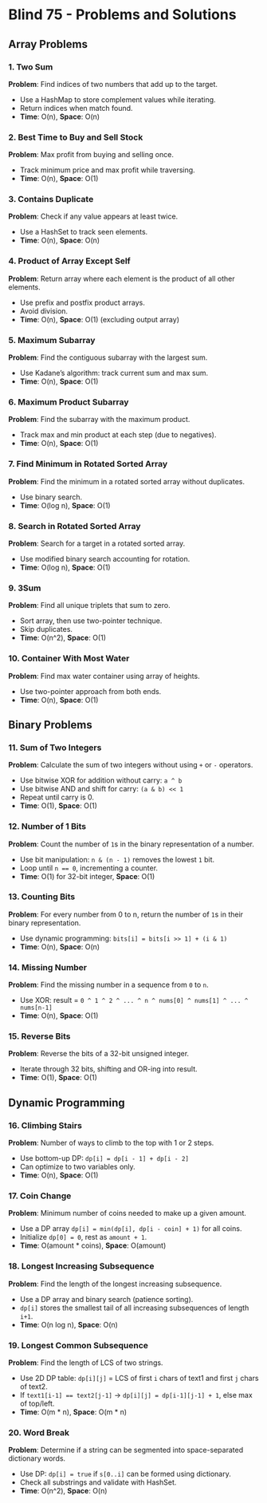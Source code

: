 # Blind 75 - Problems and Solutions

## Array Problems

### 1. Two Sum
**Problem**: Find indices of two numbers that add up to the target.
- Use a HashMap to store complement values while iterating.
- Return indices when match found.
- **Time**: O(n), **Space**: O(n)

### 2. Best Time to Buy and Sell Stock
**Problem**: Max profit from buying and selling once.
- Track minimum price and max profit while traversing.
- **Time**: O(n), **Space**: O(1)

### 3. Contains Duplicate
**Problem**: Check if any value appears at least twice.
- Use a HashSet to track seen elements.
- **Time**: O(n), **Space**: O(n)

### 4. Product of Array Except Self
**Problem**: Return array where each element is the product of all other elements.
- Use prefix and postfix product arrays.
- Avoid division.
- **Time**: O(n), **Space**: O(1) (excluding output array)

### 5. Maximum Subarray
**Problem**: Find the contiguous subarray with the largest sum.
- Use Kadane’s algorithm: track current sum and max sum.
- **Time**: O(n), **Space**: O(1)

### 6. Maximum Product Subarray
**Problem**: Find the subarray with the maximum product.
- Track max and min product at each step (due to negatives).
- **Time**: O(n), **Space**: O(1)

### 7. Find Minimum in Rotated Sorted Array
**Problem**: Find the minimum in a rotated sorted array without duplicates.
- Use binary search.
- **Time**: O(log n), **Space**: O(1)

### 8. Search in Rotated Sorted Array
**Problem**: Search for a target in a rotated sorted array.
- Use modified binary search accounting for rotation.
- **Time**: O(log n), **Space**: O(1)

### 9. 3Sum
**Problem**: Find all unique triplets that sum to zero.
- Sort array, then use two-pointer technique.
- Skip duplicates.
- **Time**: O(n^2), **Space**: O(1)

### 10. Container With Most Water
**Problem**: Find max water container using array of heights.
- Use two-pointer approach from both ends.
- **Time**: O(n), **Space**: O(1)

## Binary Problems

### 11. Sum of Two Integers
**Problem**: Calculate the sum of two integers without using `+` or `-` operators.
- Use bitwise XOR for addition without carry: `a ^ b`
- Use bitwise AND and shift for carry: `(a & b) << 1`
- Repeat until carry is 0.
- **Time**: O(1), **Space**: O(1)

### 12. Number of 1 Bits
**Problem**: Count the number of `1`s in the binary representation of a number.
- Use bit manipulation: `n & (n - 1)` removes the lowest `1` bit.
- Loop until `n == 0`, incrementing a counter.
- **Time**: O(1) for 32-bit integer, **Space**: O(1)

### 13. Counting Bits
**Problem**: For every number from 0 to n, return the number of `1`s in their binary representation.
- Use dynamic programming: `bits[i] = bits[i >> 1] + (i & 1)`
- **Time**: O(n), **Space**: O(n)

### 14. Missing Number
**Problem**: Find the missing number in a sequence from `0` to `n`.
- Use XOR: result = `0 ^ 1 ^ 2 ^ ... ^ n ^ nums[0] ^ nums[1] ^ ... ^ nums[n-1]`
- **Time**: O(n), **Space**: O(1)

### 15. Reverse Bits
**Problem**: Reverse the bits of a 32-bit unsigned integer.
- Iterate through 32 bits, shifting and OR-ing into result.
- **Time**: O(1), **Space**: O(1)

## Dynamic Programming

### 16. Climbing Stairs
**Problem**: Number of ways to climb to the top with 1 or 2 steps.
- Use bottom-up DP: `dp[i] = dp[i - 1] + dp[i - 2]`
- Can optimize to two variables only.
- **Time**: O(n), **Space**: O(1)

### 17. Coin Change
**Problem**: Minimum number of coins needed to make up a given amount.
- Use a DP array `dp[i] = min(dp[i], dp[i - coin] + 1)` for all coins.
- Initialize `dp[0] = 0`, rest as `amount + 1`.
- **Time**: O(amount * coins), **Space**: O(amount)

### 18. Longest Increasing Subsequence
**Problem**: Find the length of the longest increasing subsequence.
- Use a DP array and binary search (patience sorting).
- `dp[i]` stores the smallest tail of all increasing subsequences of length `i+1`.
- **Time**: O(n log n), **Space**: O(n)

### 19. Longest Common Subsequence
**Problem**: Find the length of LCS of two strings.
- Use 2D DP table: `dp[i][j]` = LCS of first `i` chars of text1 and first `j` chars of text2.
- If `text1[i-1] == text2[j-1]` → `dp[i][j] = dp[i-1][j-1] + 1`, else max of top/left.
- **Time**: O(m * n), **Space**: O(m * n)

### 20. Word Break
**Problem**: Determine if a string can be segmented into space-separated dictionary words.
- Use DP: `dp[i] = true` if `s[0..i]` can be formed using dictionary.
- Check all substrings and validate with HashSet.
- **Time**: O(n^2), **Space**: O(n)